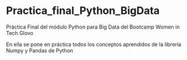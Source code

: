 # Practica_final_Python_BigData
Práctica Final del módulo Python para Big Data del Bootcamp Women in Tech Glovo

En ella se pone en práctica todos los conceptos aprendidos de la librería Numpy y Pandas de Python
